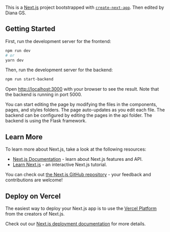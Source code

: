 This is a [Next.js](https://nextjs.org/) project bootstrapped with [`create-next-app`](https://github.com/vercel/next.js/tree/canary/packages/create-next-app). Then edited
by Diana GS.

## Getting Started

First, run the development server for the frontend:

```bash
npm run dev
# or
yarn dev
```

Then, run the development server for the backend:

```bash
npm run start-backend
```

Open [http://localhost:3000](http://localhost:3000) with your browser to see the result.
Note that the backend is running in port 5000.

You can start editing the page by modifying the files in the components, pages, and
styles folders. The page auto-updates as you edit each file.
The backend can be configured by editing the pages in the api folder. The backend is
using the Flask framework.

## Learn More

To learn more about Next.js, take a look at the following resources:

- [Next.js Documentation](https://nextjs.org/docs) - learn about Next.js features and API.
- [Learn Next.js](https://nextjs.org/learn) - an interactive Next.js tutorial.

You can check out [the Next.js GitHub repository](https://github.com/vercel/next.js/) - your feedback and contributions are welcome!

## Deploy on Vercel

The easiest way to deploy your Next.js app is to use the [Vercel Platform](https://vercel.com/new?utm_medium=default-template&filter=next.js&utm_source=create-next-app&utm_campaign=create-next-app-readme) from the creators of Next.js.

Check out our [Next.js deployment documentation](https://nextjs.org/docs/deployment) for more details.
